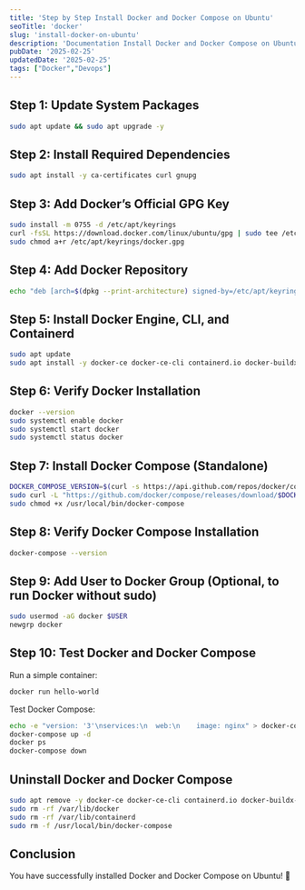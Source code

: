 ```yaml
---
title: 'Step by Step Install Docker and Docker Compose on Ubuntu'
seoTitle: 'docker'
slug: 'install-docker-on-ubuntu'
description: 'Documentation Install Docker and Docker Compose on Ubuntu'
pubDate: '2025-02-25'
updatedDate: '2025-02-25'
tags: ["Docker","Devops"]
---
```


## Step 1: Update System Packages
```sh
sudo apt update && sudo apt upgrade -y
```

## Step 2: Install Required Dependencies
```sh
sudo apt install -y ca-certificates curl gnupg
```

## Step 3: Add Docker’s Official GPG Key
```sh
sudo install -m 0755 -d /etc/apt/keyrings
curl -fsSL https://download.docker.com/linux/ubuntu/gpg | sudo tee /etc/apt/keyrings/docker.gpg > /dev/null
sudo chmod a+r /etc/apt/keyrings/docker.gpg
```

## Step 4: Add Docker Repository
```sh
echo "deb [arch=$(dpkg --print-architecture) signed-by=/etc/apt/keyrings/docker.gpg] https://download.docker.com/linux/ubuntu $(lsb_release -cs) stable" | sudo tee /etc/apt/sources.list.d/docker.list > /dev/null
```

## Step 5: Install Docker Engine, CLI, and Containerd
```sh
sudo apt update
sudo apt install -y docker-ce docker-ce-cli containerd.io docker-buildx-plugin docker-compose-plugin
```

## Step 6: Verify Docker Installation
```sh
docker --version
sudo systemctl enable docker
sudo systemctl start docker
sudo systemctl status docker
```

## Step 7: Install Docker Compose (Standalone)
```sh
DOCKER_COMPOSE_VERSION=$(curl -s https://api.github.com/repos/docker/compose/releases/latest | grep "tag_name" | cut -d '"' -f 4)
sudo curl -L "https://github.com/docker/compose/releases/download/$DOCKER_COMPOSE_VERSION/docker-compose-$(uname -s)-$(uname -m)" -o /usr/local/bin/docker-compose
sudo chmod +x /usr/local/bin/docker-compose
```

## Step 8: Verify Docker Compose Installation
```sh
docker-compose --version
```

## Step 9: Add User to Docker Group (Optional, to run Docker without sudo)
```sh
sudo usermod -aG docker $USER
newgrp docker
```

## Step 10: Test Docker and Docker Compose
Run a simple container:
```sh
docker run hello-world
```
Test Docker Compose:
```sh
echo -e "version: '3'\nservices:\n  web:\n    image: nginx" > docker-compose.yml
docker-compose up -d
docker ps
docker-compose down
```

## Uninstall Docker and Docker Compose
```sh
sudo apt remove -y docker-ce docker-ce-cli containerd.io docker-buildx-plugin docker-compose-plugin
sudo rm -rf /var/lib/docker
sudo rm -rf /var/lib/containerd
sudo rm -f /usr/local/bin/docker-compose
```

## Conclusion
You have successfully installed Docker and Docker Compose on Ubuntu! 🎉

